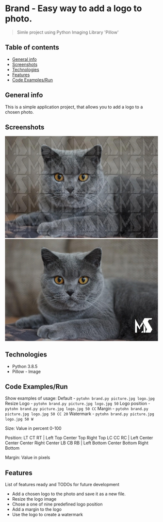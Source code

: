 # Brand - Easy way to add a logo to photo.
> Simle project using Python Imaging Library 'Pillow' 

## Table of contents
* [General info](#general-info)
* [Screenshots](#screenshots)
* [Technologies](#technologies)
* [Features](#features)
* [Code Examples/Run](#features)

## General info
This is a simple application project, that allows you to add a logo to a chosen photo. 

## Screenshots
![Example watermark screenshot](./img/photo_watermark.jpg)
![Example logo add screenshot](./img/photo_logo.jpg)

## Technologies
* Python 3.8.5
* Pillow - Image

## Code Examples/Run
Show examples of usage:
Default - `pytohn brand.py picture.jpg logo.jpg`
Resize Logo - `pytohn brand.py picture.jpg logo.jpg 50`
Logo position - `pytohn brand.py picture.jpg logo.jpg 50 CC`
Margin - `pytohn brand.py picture.jpg logo.jpg 50 CC 20`
Watermark - `pytohn brand.py picture.jpg logo.jpg 50 W`

Size:
    Value in percent 0-100

Position:
LT  CT  RT  |   Left Top        Center Top      Right Top
LC  CC  RC  |   Left Center     Center Center   Right Center
LB  CB  RB  |   Left Bottom     Center Bottom   Right Bottom

Margin:
    Value in pixels 

## Features
List of features ready and TODOs for future development
* Add a chosen logo to the photo and save it as a new file.
* Resize the logo image
* Chose a one of nine predefined logo position
* Add a margin to the logo
* Use the logo to create a watermark 




